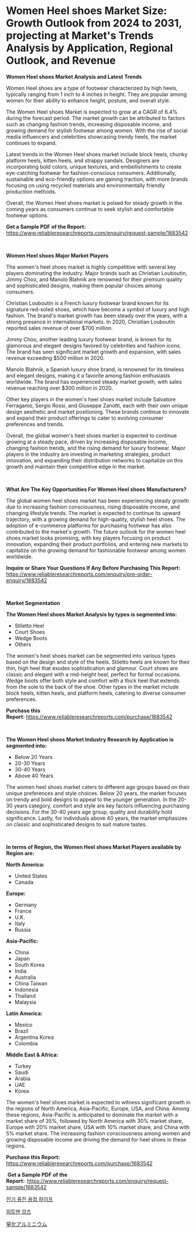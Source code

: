 <p><h1>Women Heel shoes Market Size: Growth Outlook from 2024 to 2031, projecting at Market's Trends Analysis by Application, Regional Outlook, and Revenue</h1></p><p><strong>Women Heel shoes Market Analysis and Latest Trends</strong></p>
<p><p>Women Heel shoes are a type of footwear characterized by high heels, typically ranging from 1 inch to 4 inches in height. They are popular among women for their ability to enhance height, posture, and overall style.</p><p>The Women Heel shoes Market is expected to grow at a CAGR of 6.4% during the forecast period. The market growth can be attributed to factors such as changing fashion trends, increasing disposable income, and growing demand for stylish footwear among women. With the rise of social media influencers and celebrities showcasing trendy heels, the market continues to expand.</p><p>Latest trends in the Women Heel shoes market include block heels, chunky platform heels, kitten heels, and strappy sandals. Designers are incorporating bold colors, unique textures, and embellishments to create eye-catching footwear for fashion-conscious consumers. Additionally, sustainable and eco-friendly options are gaining traction, with more brands focusing on using recycled materials and environmentally friendly production methods.</p><p>Overall, the Women Heel shoes market is poised for steady growth in the coming years as consumers continue to seek stylish and comfortable footwear options.</p></p>
<p><strong>Get a Sample PDF of the Report:&nbsp;</strong> <a href="https://www.reliableresearchreports.com/enquiry/request-sample/1683542">https://www.reliableresearchreports.com/enquiry/request-sample/1683542</a></p>
<p>&nbsp;</p>
<p><strong>Women Heel shoes Major Market Players</strong></p>
<p><p>The women's heel shoes market is highly competitive with several key players dominating the industry. Major brands such as Christian Louboutin, Jimmy Choo, and Manolo Blahnik are renowned for their premium quality and sophisticated designs, making them popular choices among consumers.</p><p>Christian Louboutin is a French luxury footwear brand known for its signature red-soled shoes, which have become a symbol of luxury and high fashion. The brand's market growth has been steady over the years, with a strong presence in international markets. In 2020, Christian Louboutin reported sales revenue of over $700 million.</p><p>Jimmy Choo, another leading luxury footwear brand, is known for its glamorous and elegant designs favored by celebrities and fashion icons. The brand has seen significant market growth and expansion, with sales revenue exceeding $500 million in 2020.</p><p>Manolo Blahnik, a Spanish luxury shoe brand, is renowned for its timeless and elegant designs, making it a favorite among fashion enthusiasts worldwide. The brand has experienced steady market growth, with sales revenue reaching over $300 million in 2020.</p><p>Other key players in the women's heel shoes market include Salvatore Ferragamo, Sergio Rossi, and Giuseppe Zanotti, each with their own unique design aesthetic and market positioning. These brands continue to innovate and expand their product offerings to cater to evolving consumer preferences and trends.</p><p>Overall, the global women's heel shoes market is expected to continue growing at a steady pace, driven by increasing disposable income, changing fashion trends, and the rising demand for luxury footwear. Major players in the industry are investing in marketing strategies, product innovation, and expanding their distribution networks to capitalize on this growth and maintain their competitive edge in the market.</p></p>
<p>&nbsp;</p>
<p><strong>What Are The Key Opportunities For Women Heel shoes Manufacturers?</strong></p>
<p><p>The global women heel shoes market has been experiencing steady growth due to increasing fashion consciousness, rising disposable income, and changing lifestyle trends. The market is expected to continue its upward trajectory, with a growing demand for high-quality, stylish heel shoes. The adoption of e-commerce platforms for purchasing footwear has also contributed to the market's growth. The future outlook for the women heel shoes market looks promising, with key players focusing on product innovation, expanding their product portfolios, and entering new markets to capitalize on the growing demand for fashionable footwear among women worldwide.</p></p>
<p><strong>Inquire or Share Your Questions If Any Before Purchasing This Report:</strong> <a href="https://www.reliableresearchreports.com/enquiry/pre-order-enquiry/1683542">https://www.reliableresearchreports.com/enquiry/pre-order-enquiry/1683542</a></p>
<p>&nbsp;</p>
<p><strong>Market Segmentation</strong></p>
<p><strong>The Women Heel shoes Market Analysis by types is segmented into:</strong></p>
<p><ul><li>Stiletto Heel</li><li>Court Shoes</li><li>Wedge Boots</li><li>Others</li></ul></p>
<p><p>The women's heel shoes market can be segmented into various types based on the design and style of the heels. Stiletto heels are known for their thin, high heel that exudes sophistication and glamour. Court shoes are classic and elegant with a mid-height heel, perfect for formal occasions. Wedge boots offer both style and comfort with a thick heel that extends from the sole to the back of the shoe. Other types in the market include block heels, kitten heels, and platform heels, catering to diverse consumer preferences.</p></p>
<p><strong>Purchase this Report:&nbsp;</strong><a href="https://www.reliableresearchreports.com/purchase/1683542">https://www.reliableresearchreports.com/purchase/1683542</a></p>
<p>&nbsp;</p>
<p><strong>The Women Heel shoes Market Industry Research by Application is segmented into:</strong></p>
<p><ul><li>Below 20 Years</li><li>20-30 Years</li><li>30-40 Years</li><li>Above 40 Years</li></ul></p>
<p><p>The women heel shoes market caters to different age groups based on their unique preferences and style choices. Below 20 years, the market focuses on trendy and bold designs to appeal to the younger generation. In the 20-30 years category, comfort and style are key factors influencing purchasing decisions. For the 30-40 years age group, quality and durability hold significance. Lastly, for individuals above 40 years, the market emphasizes on classic and sophisticated designs to suit mature tastes.</p></p>
<p>&nbsp;</p>
<p><strong>In terms of Region, the Women Heel shoes Market Players available by Region are:</strong></p>
<p>
    <p> <strong> North America: </strong>
        <ul>
            <li>United States</li>
            <li>Canada</li>
        </ul>
        </p> 
    <p> <strong> Europe: </strong>
        <ul>
            <li>Germany</li>
            <li>France</li>
            <li>U.K.</li>
            <li>Italy</li>
            <li>Russia</li>
        </ul>
        </p> 
    <p> <strong> Asia-Pacific: </strong>
        <ul>
            <li>China</li>
            <li>Japan</li>
            <li>South Korea</li>
            <li>India</li>
            <li>Australia</li>
            <li>China Taiwan</li>
            <li>Indonesia</li>
            <li>Thailand</li>
            <li>Malaysia</li>
        </ul>
        </p> 
    <p> <strong> Latin America: </strong>
        <ul>
            <li>Mexico</li>
            <li>Brazil</li>
            <li>Argentina Korea</li>
            <li>Colombia</li>
        </ul>
        </p> 
    <p> <strong> Middle East & Africa: </strong>
        <ul>
            <li>Turkey</li>
            <li>Saudi</li>
            <li>Arabia</li>
            <li>UAE</li>
            <li>Korea</li>
        </ul>
    </p>
    </p>
<p><p>The women's heel shoes market is expected to witness significant growth in the regions of North America, Asia-Pacific, Europe, USA, and China. Among these regions, Asia-Pacific is anticipated to dominate the market with a market share of 35%, followed by North America with 30% market share, Europe with 20% market share, USA with 10% market share, and China with 5% market share. The increasing fashion consciousness among women and growing disposable income are driving the demand for heel shoes in these regions.</p></p>
<p><strong>Purchase this Report: </strong><a href="https://www.reliableresearchreports.com/purchase/1683542">https://www.reliableresearchreports.com/purchase/1683542</a></p>
<p>&nbsp;<strong>Get a Sample PDF of the Report:&nbsp;&nbsp;</strong><a href="https://www.reliableresearchreports.com/enquiry/request-sample/1683542">https://www.reliableresearchreports.com/enquiry/request-sample/1683542</a></p>
<p><strong></strong></p>
<p><p><a href="https://medium.com/@earlfeffersj/%EC%A0%84%EA%B8%B0-%EC%9C%B5%ED%95%A9-%EC%9A%A9%EC%A0%91-%ED%8C%8C%EC%9D%B4%ED%94%84-%EC%8B%9C%EC%9E%A5-2031%EB%85%84%EA%B9%8C%EC%A7%80%EC%9D%98-%ED%8A%B8%EB%A0%8C%EB%93%9C-%EC%98%88%EC%B8%A1-%EB%B0%8F-%EA%B2%BD%EC%9F%81-%EB%B6%84%EC%84%9D-8b45e37428ec">전기 퓨전 용접 파이프</a></p><p><a href="https://medium.com/@danykakilback/%ED%94%BC%ED%8A%B8%EB%A7%8C-%EC%95%94-%EC%8B%9C%EC%9E%A5%EC%9D%80-%EC%8B%9C%EC%9E%A5-%EC%A0%90%EC%9C%A0%EC%9C%A8-%EA%B7%9C%EB%AA%A8-%EB%B0%8F-2031%EB%85%84%EA%B9%8C%EC%A7%80-%EC%98%88%EC%83%81%EB%90%9C-%EC%98%88%EC%B8%A1%EC%97%90-%EC%B4%88%EC%A0%90%EC%9D%84-%EB%A7%9E%EC%B6%A5%EB%8B%88%EB%8B%A4-144dafeef7b8">피트맨 암즈</a></p><p><a href="https://medium.com/@alioukaye1/%E3%82%A2%E3%83%AB%E3%83%9F%E3%83%8B%E3%82%A6%E3%83%A0%E7%AA%92%E5%8C%96%E7%89%A9%E5%B8%82%E5%A0%B4%E3%81%AE%E8%A6%8F%E6%A8%A1%E3%81%A8%E5%B8%82%E5%A0%B4%E5%8B%95%E5%90%91-%E5%AE%8C%E5%85%A8%E3%81%AA%E6%A5%AD%E7%95%8C%E6%A6%82%E8%A6%81-2024%E5%B9%B4%E3%81%8B%E3%82%892031%E5%B9%B4%E3%81%BE%E3%81%A7-2b71a14fb4a7">窒化アルミニウム</a></p></p>